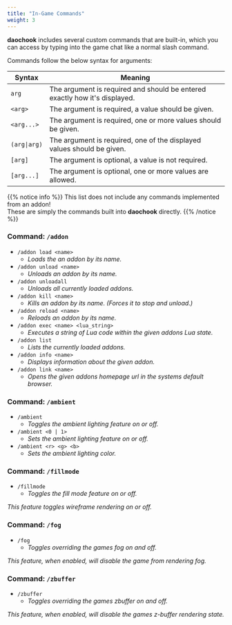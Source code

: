 ```yaml
---
title: "In-Game Commands"
weight: 3
---
```


**daochook** includes several custom commands that are built-in, which you can access by typing into the game chat like a normal slash command.

Commands follow the below syntax for arguments:

| Syntax | Meaning |
| --- | --- |
| `arg` | The argument is required and should be entered exactly how it's displayed. |
| `<arg>` | The argument is required, a value should be given. |
| `<arg...>` | The argument is required, one or more values should be given. |
| `(arg\|arg)` | The argument is required, one of the displayed values should be given. |
| `[arg]` | The argument is optional, a value is not required. |
| `[arg...]` | The argument is optional, one or more values are allowed. |

{{% notice info %}}
This list does not include any commands implemented from an addon!\
These are simply the commands built into **daochook** directly.
{{% /notice %}}

### Command: `/addon`

  - `/addon load <name>`
    - _Loads the an addon by its name._
  - `/addon unload <name>`
    - _Unloads an addon by its name._
  - `/addon unloadall`
    - _Unloads all currently loaded addons._
  - `/addon kill <name>`
    - _Kills an addon by its name. (Forces it to stop and unload.)_
  - `/addon reload <name>`
    - _Reloads an addon by its name._
  - `/addon exec <name> <lua_string>`
    - _Executes a string of Lua code within the given addons Lua state._
  - `/addon list`
    - _Lists the currently loaded addons._
  - `/addon info <name>`
    - _Displays information about the given addon._
  - `/addon link <name>`
    - _Opens the given addons homepage url in the systems default browser._

### Command: `/ambient`

  - `/ambient`
    - _Toggles the ambient lighting feature on or off._
  - `/ambient <0 | 1>`
    - _Sets the ambient lighting feature on or off._
  - `/ambient <r> <g> <b>`
    - _Sets the ambient lighting color._

### Command: `/fillmode`

  - `/fillmode`
    - _Toggles the fill mode feature on or off._

_This feature toggles wireframe rendering on or off._

### Command: `/fog`

  - `/fog`
    - _Toggles overriding the games fog on and off._

_This feature, when enabled, will disable the game from rendering fog._

### Command: `/zbuffer`

  - `/zbuffer`
    - _Toggles overriding the games zbuffer on and off._

_This feature, when enabled, will disable the games z-buffer rendering state._